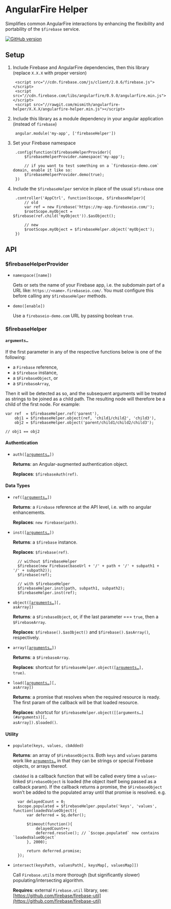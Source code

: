 # AngularFire Helper

Simplifies common AngularFire interactions by enhancing the flexibility and portability of the `$firebase` service.

[![GitHub version](https://badge.fury.io/gh/mismith%2Fangularfire-helper.svg)](http://badge.fury.io/gh/mismith%2Fangularfire-helper)

## Setup

1. Include Firebase and AngularFire dependencies, then this library (replace `X.X.X` with proper version)

        <script src="//cdn.firebase.com/js/client/2.0.6/firebase.js"></script>
        <script src="//cdn.firebase.com/libs/angularfire/0.9.0/angularfire.min.js"></script>
        <script src="//rawgit.com/mismith/angularfire-helper/X.X.X/angularfire-helper.min.js"></script>

2. Include this library as a module dependency in your angular application (instead of `firebase`)

        angular.module('my-app', ['firebaseHelper'])

3. Set your Firebase namespace

        .config(function($firebaseHelperProvider){
        	$firebaseHelperProvider.namespace('my-app');

        	// if you want to test something on a `firebaseio-demo.com` domain, enable it like so:
        	$firebaseHelperProvider.demo(true);
        })

4. Include the `$firebaseHelper` service in place of the usual `$firebase` one

        .controller('AppCtrl', function($scope, $firebaseHelper){
            // old
            var ref = new Firebase('https://my-app.firebaseio.com/');
            $rootScope.myObject = $firebase(ref.child('myObject')).$asObject();

            // new
        	$rootScope.myObject = $firebaseHelper.object('myObject');
        })



## API

### $firebaseHelperProvider

* `namespace([name])`

    Gets or sets the name of your Firebase app, i.e. the subdomain part of a URL like: `https://<name>.firebaseio.com/`. You must configure this before calling any `$firebaseHelper` methods.

* `demo([enable])`

    Use a `firebaseio-demo.com` URL by passing boolean `true`.



### $firebaseHelper

<a name="arguments"></a>
#### `arguments…`

If the first parameter in any of the respective functions below is one of the following:

* a `Firebase` reference,
* a `$firebase` instance,
* a `$FirebaseObject`, or
* a `$FirebaseArray`,

Then it will be detected as so, and the subsequent arguments will be treated as strings to be joined as a child path. The resulting node will therefore be a child of the first node. For example:

    var ref  = $firebaseHelper.ref('parent'),
    	obj1 = $firebaseHelper.object(ref, 'child1/child2', 'child3'),
    	obj2 = $firebaseHelper.object('parent/child1/child2/child3');

    // obj1 == obj2


#### Authentication

* <code>auth([[arguments…](#arguments)])</code>

    **Returns**: an Angular-augmented authentication object.

    **Replaces**: `$firebaseAuth(ref)`.


#### Data Types

* <code>ref([[arguments…](#arguments)])</code>

    **Returns**: a `Firebase` reference at the API level, i.e. with no angular enhancements.

    **Replaces**: `new Firebase(path)`.


* <code>inst([[arguments…](#arguments)])</code>

    **Returns**: a `$firebase` instance.

    **Replaces**: `$firebase(ref)`.

        // without $firebaseHelper
        $firebase(new Firebase(baseUrl + '/' + path + '/' + subpath1 + '/' + subpath2));
        $firebase(ref);

        // with $firebaseHelper
        $firebaseHelper.inst(path, subpath1, subpath2);
        $firebaseHelper.inst(ref);


* <code>object([[arguments…](#arguments)][, asArray])</code>

    **Returns**: a `$FirebaseObject`, or, if the last parameter === `true`, then a `$FirebaseArray`.

    **Replaces**: `$firebase().$asObject()` and `$firebase().$asArray()`, respectively.


* <code>array([[arguments…](#arguments)])</code>

    **Returns**: a `$FirebaseArray`.

    **Replaces**: shortcut for <code>$firebaseHelper.object([[arguments…](#arguments)], true)</code>.


* <code>load([[arguments…](#arguments)][, asArray])</code>

    **Returns**: a promise that resolves when the required resource is ready. The first param of the callback will be that loaded resource.

    **Replaces**: shortcut for <code>$firebaseHelper.object([[arguments…](#arguments)][, asArray]).$loaded()</code>.


#### Utility

* `populate(keys, values, cbAdded)`

    **Returns**: an array of `$FirebaseObject`s. Both `keys` and `values` params work like <code>[arguments…](#arguments)</code> in that they can be strings or special Firebase objects, or arrays thereof.

    `cbAdded` is a callback function that will be called every time a `values`-linked `$FirebaseObject` is loaded (the object itself being passed as a callback param). If the callback returns a promise, the `$FirebaseObject` won't be added to the populated array until that promise is resolved. e.g.

        var delayedCount = 0;
        $scope.populated = $firebaseHelper.populate('keys', 'values', function(loadedValueObject){
            var deferred = $q.defer();

            $timeout(function(){
                delayedCount++;
                deferred.resolve(); // `$scope.populated` now contains `loadedValueObject`
            }, 2000);

            return deferred.promise;
        });

* `intersect(keysPath, valuesPath[, keysMap[, valuesMap]])`

    Call `Firebase.util`s more thorough (but significantly slower) populating/intersecting algorithm.

    **Requires**: external `Firebase.util` library, see: [https://github.com/firebase/firebase-util](https://github.com/firebase/firebase-util)
